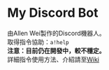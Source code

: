 # My Discord Bot
由Allen Wei製作的Discord機器人。\
取得指令協助：`a!help`\
**注意：目前仍在開發中，較不穩定。**\
詳細指令使用方法、介紹請至[Wiki](https://github.com/Alllen95Wei/My-Discord-Bot/wiki)
